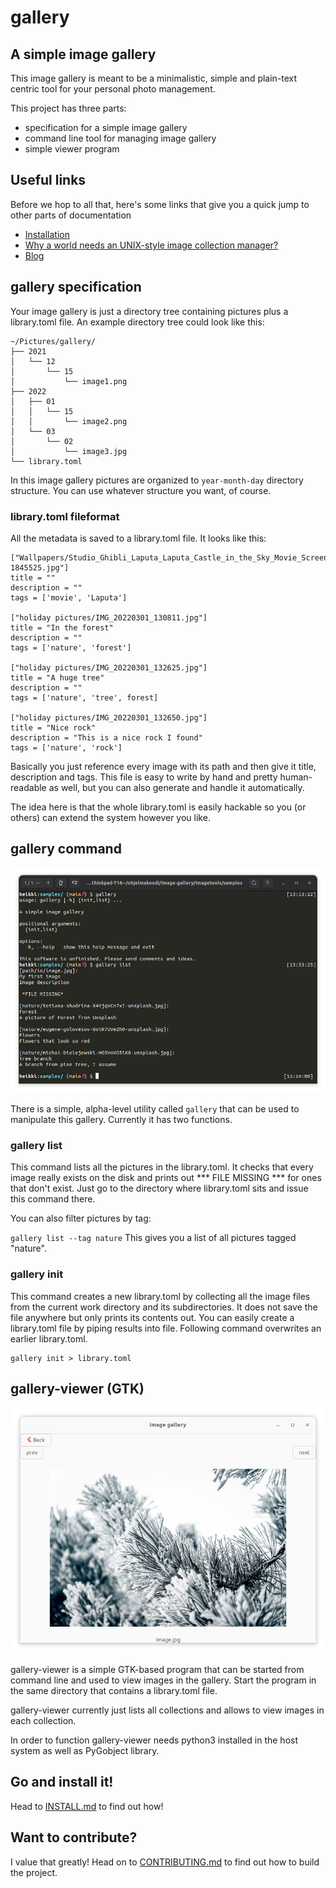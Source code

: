 # gallery
## A simple image gallery

This image gallery is meant to be a minimalistic, simple and plain-text centric tool for your personal photo management.

This project has three parts:

 * specification for a simple image gallery
 * command line tool for managing image gallery
 * simple viewer program

## Useful links
Before we hop to all that, here's some links that give you a quick jump to other parts of documentation

 - [Installation](INSTALL.md)
 - [Why a world needs an UNIX-style image collection manager?](docs/why.md)
 - [Blog](docs/blog)


## gallery specification

Your image gallery is just a directory tree containing pictures plus a library.toml file. An example directory tree could look like this:
```
~/Pictures/gallery/
├── 2021
│   └── 12
│       └── 15
│           └── image1.png
├── 2022
│   ├── 01
│   │   └── 15
│   │       └── image2.png
│   └── 03
│       └── 02
│           └── image3.jpg
└── library.toml
```

In this image gallery pictures are organized to `year-month-day` directory structure. You can use whatever structure you want, of course.

### library.toml fileformat

All the metadata is saved to a library.toml file. It looks like this:

```
["Wallpapers/Studio_Ghibli_Laputa_Laputa_Castle_in_the_Sky_Movie_Screenshots_far_view_anime_animated_movies-1845525.jpg"]
title = ""
description = ""
tags = ['movie', 'Laputa']

["holiday pictures/IMG_20220301_130811.jpg"]
title = "In the forest"
description = ""
tags = ['nature', 'forest']

["holiday pictures/IMG_20220301_132625.jpg"]
title = "A huge tree"
description = ""
tags = ['nature', 'tree', forest]

["holiday pictures/IMG_20220301_132650.jpg"]
title = "Nice rock"
description = "This is a nice rock I found"
tags = ['nature', 'rock']

```

Basically you just reference every image with its path and then give it title, description and tags. This file is easy to write by hand and pretty human-readable as well, but you can also generate and handle it automatically.

The idea here is that the whole library.toml is easily hackable so you (or others) can extend the system however you like.

## gallery command

![Picture of gallery command line tool](./docs/screenshots/gallery-cmd.png)

There is a simple, alpha-level utility called `gallery` that can be used to manipulate this gallery. Currently it has two functions.

### gallery list
This command lists all the pictures in the library.toml. It checks that every image really exists on the disk and prints out *** FILE MISSING *** for ones that don't exist. Just go to the directory where library.toml sits and issue this command there.

You can also filter pictures by tag:

`gallery list --tag nature`
This gives you a list of all pictures tagged "nature".

### gallery init
This command creates a new library.toml by collecting all the image files from the current work directory and its subdirectories. It does not save the file anywhere but only prints its contents out. You can easily create a library.toml file by piping results into file. Following command overwrites an earlier library.toml.

```
gallery init > library.toml
```

## gallery-viewer (GTK)

![Picture of gallery-viewer](./docs/screenshots/gallery-viewer.png)

gallery-viewer is a simple GTK-based program that can be started from command line and used to view images in the gallery. Start the program in the same directory that contains a library.toml file.

gallery-viewer currently just lists all collections and allows to view images in each collection.

In order to function gallery-viewer needs python3 installed in the host system as well as PyGobject library.

## Go and install it!
 Head to [INSTALL.md](INSTALL.md) to find out how!

## Want to contribute?
I value that greatly! Head on to [CONTRIBUTING.md](./CONTRIBUTING.md) to find out how to build the project.
